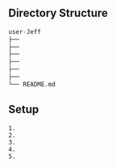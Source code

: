 ## Directory Structure
``` python
user-Jeff
├── 
├── 
├── 
├── 
├──
├──
└── README.md
```

## Setup
``` shell
1. 
2. 
3. 
4. 
5. 
```

